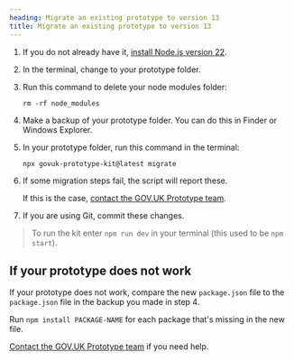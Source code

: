 ```yaml
---
heading: Migrate an existing prototype to version 13
title: Migrate an existing prototype to version 13
---
```


1. If you do not already have it, [install Node.js version 22](https://nodejs.org/en).

2. In the terminal, change to your prototype folder. 

3. Run this command to delete your node modules folder:

    `rm -rf node_modules`

4. Make a backup of your prototype folder. You can do this in Finder or Windows Explorer.

5. In your prototype folder, run this command in the terminal:

    `npx govuk-prototype-kit@latest migrate`

6. If some migration steps fail, the script will report these.

    If this is the case, [contact the GOV.UK Prototype team](./support).

7. If you are using Git, commit these changes.

>To run the kit enter `npm run dev` in your terminal (this used to be `npm start`).

## If your prototype does not work

If your prototype does not work, compare the new `package.json` file to the `package.json` file in the backup you made in step 4.

Run `npm install PACKAGE-NAME` for each package that's missing in the new file.

[Contact the GOV.UK Prototype team](./support) if you need help.

